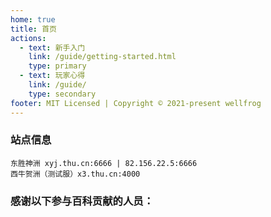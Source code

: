 ```yaml
---
home: true
title: 首页
actions:
  - text: 新手入门
    link: /guide/getting-started.html
    type: primary
  - text: 玩家心得
    link: /guide/
    type: secondary
footer: MIT Licensed | Copyright © 2021-present wellfrog
---
```


### 站点信息

```sh:no-line-numbers
东胜神洲 xyj.thu.cn:6666 | 82.156.22.5:6666
西牛贺洲（测试服）x3.thu.cn:4000
```



### 感谢以下参与百科贡献的人员：
